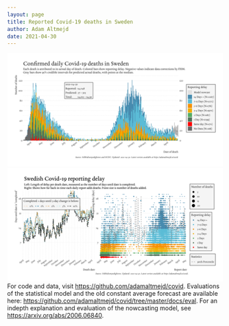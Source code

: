 ```yaml
---
layout: page
title: Reported Covid-19 deaths in Sweden
author: Adam Altmejd
date: 2021-04-30
---
```


![Graph of Swedish Covid-19 deaths with reporting delay.](deaths_lag_sweden_2021-04-30.png "Swedish Covid-19 deaths.")
![Graph of Swedish Covid-19 reporting delay in daily deaths.](lag_trend_sweden_2021-04-30.png "Trend in Swedish Covid-19 mortality reporting delay.")
For code and data, visit <https://github.com/adamaltmejd/covid>.
Evaluations of the statistical model and the old constant average forecast are available here: <https://github.com/adamaltmejd/covid/tree/master/docs/eval>.
For an indepth explanation and evaluation of the nowcasting model, see <https://arxiv.org/abs/2006.06840>.
